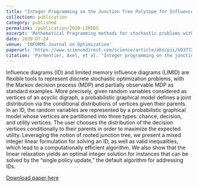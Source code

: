 ```yaml
---
title: "Integer Programming on the Junction Tree Polytope for Influence Diagrams"
collection: publication
category: published
permalink: /publication/2020-LIMIDS
excerpt: 'Mathematical Programming methods for stochastic problems with structured information'
date: 2020-07-24
venue: 'INFORMS Journal on Optimization'
paperurl: 'https://www.sciencedirect.com/science/article/abs/pii/S0377221718304259'
citation: 'Parmentier, Axel, et al. "Integer programming on the junction tree polytope for influence diagrams." INFORMS Journal on Optimization 2.3 (2020): 209-228.'
---
```

Influence diagrams (ID) and limited memory influence diagrams (LIMID) are flexible tools to represent discrete stochastic optimization problems, with the Markov decision process (MDP) and partially observable MDP as standard examples. More precisely, given random variables considered as vertices of an acyclic digraph, a probabilistic graphical model defines a joint distribution via the conditional distributions of vertices given their parents. In an ID, the random variables are represented by a probabilistic graphical model whose vertices are partitioned into three types: chance, decision, and utility vertices. The user chooses the distribution of the decision vertices conditionally to their parents in order to maximize the expected utility. Leveraging the notion of rooted junction tree, we present a mixed integer linear formulation for solving an ID, as well as valid inequalities, which lead to a computationally efficient algorithm. We also show that the linear relaxation yields an optimal integer solution for instances that can be solved by the “single policy update,” the default algorithm for addressing IDs.

[Download paper here](../files/papers/2020-LIMIDS.pdf)

